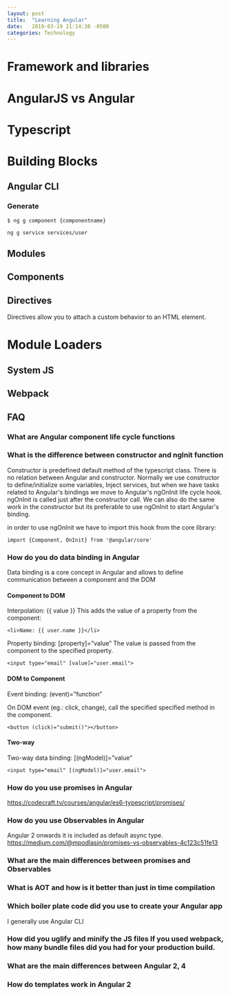 ```yaml
---
layout: post
title:  "Learning Angular"
date:   2019-03-19 21:14:30 -0500
categories: Technology
---
```


# Framework and libraries

# AngularJS vs Angular

# Typescript

# Building Blocks

## Angular CLI

### Generate

```
$ ng g component {componentname}
```

```
ng g service services/user
```

## Modules

## Components

## Directives

Directives allow you to attach a custom behavior to an HTML element.

# Module Loaders

## System JS

## Webpack

## FAQ

### What are Angular component life cycle functions

### What is the difference between constructor and ngInit function

Constructor is predefined default method of the typescript class. There is no relation between Angular and constructor. Normally we use constructor to define/initialize some variables, Inject services, but when we have tasks related to Angular's bindings we move to Angular's ngOnInit life cycle hook. ngOnInit is called just after the constructor call. We can also do the same work in the constructor but its preferable to use ngOnInit to start Angular's binding.

in order to use ngOnInit we have to import this hook from the core library:
```
import {Component, OnInit} from '@angular/core'
```

### How do you do data binding in Angular
Data binding is a core concept in Angular and allows to define communication between a component and the DOM
#### Component to DOM
Interpolation: {{ value }}
This adds the value of a property from the component:
```
<li>Name: {{ user.name }}</li>
```
Property binding: [property]=”value”
The value is passed from the component to the specified property.
```
<input type="email" [value]="user.email">
```
#### DOM to Component
Event binding: (event)=”function”

On DOM event (eg.: click, change), call the specified specified method in the component.
```
<button (click)="submit()"></button>
```
#### Two-way
Two-way data binding: [(ngModel)]=”value”

```
<input type="email" [(ngModel)]="user.email">
```

### How do you use promises in Angular

https://codecraft.tv/courses/angular/es6-typescript/promises/

### How do you use Observables in Angular
Angular 2 onwards it is included as default async type.
https://medium.com/@mpodlasin/promises-vs-observables-4c123c51fe13

### What are the main differences between promises and Observables

### What is AOT and how is it better than just in time compilation

### Which boiler plate code did you use to create your Angular app

I generally use Angular CLI

### How did you uglify and minify the JS files If you used webpack, how many bundle files did you had for your production build.

### What are the main differences between Angular 2, 4

### How do templates work in Angular 2
